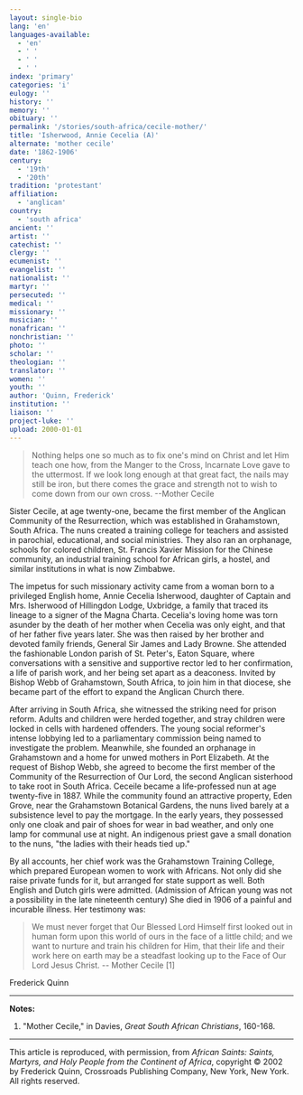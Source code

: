 ```yaml
---
layout: single-bio
lang: 'en'
languages-available:
  - 'en'
  - ' '
  - ' '
  - ' '
index: 'primary'
categories: 'i'
eulogy: ''
history: ''
memory: ''
obituary: ''
permalink: '/stories/south-africa/cecile-mother/'
title: 'Isherwood, Annie Cecelia (A)'
alternate: 'mother cecile'
date: '1862-1906'
century:
  - '19th'
  - '20th'
tradition: 'protestant'
affiliation:
  - 'anglican'
country:
  - 'south africa'
ancient: ''
artist: ''
catechist: ''
clergy: ''
ecumenist: ''
evangelist: ''
nationalist: ''
martyr: ''
persecuted: ''
medical: ''
missionary: ''
musician: ''
nonafrican: ''
nonchristian: ''
photo: ''
scholar: ''
theologian: ''
translator: ''
women: ''
youth: ''
author: 'Quinn, Frederick'
institution: ''
liaison: ''
project-luke: ''
upload: 2000-01-01
---
```



> Nothing helps one so much as to fix one's mind on Christ and let Him teach one how, from the Manger to the Cross, Incarnate Love gave to the uttermost. If we look long enough at that great fact, the nails may still be iron, but there comes the grace and strength not to wish to come down from our own cross. --Mother Cecile

Sister Cecile, at age twenty-one, became the first member of the Anglican Community of the Resurrection, which was established in Grahamstown, South Africa. The nuns created a training college for teachers and assisted in parochial, educational, and social ministries. They also ran an orphanage, schools for colored children, St. Francis Xavier Mission for the Chinese community, an industrial training school for African girls, a hostel, and similar institutions in what is now Zimbabwe.

The impetus for such missionary activity came from a woman born to a privileged English home, Annie Cecelia Isherwood, daughter of Captain and Mrs. Isherwood of Hillingdon Lodge, Uxbridge, a family that traced its lineage to a signer of the Magna Charta. Cecelia's loving home was torn asunder by the death of her mother when Cecelia was only eight, and that of her father five years later. She was then raised by her brother and devoted family friends, General Sir James and Lady Browne. She attended the fashionable London parish of St. Peter's, Eaton Square, where conversations with a sensitive and supportive rector led to her confirmation, a life of parish work, and her being set apart as a deaconess. Invited by Bishop Webb of Grahamstown, South Africa, to join him in that diocese, she became part of the effort to expand the Anglican Church there.

After arriving in South Africa, she witnessed the striking need for prison reform. Adults and children were herded together, and stray children were locked in cells with hardened offenders. The young social reformer's intense lobbying led to a parliamentary commission being named to investigate the problem. Meanwhile, she founded an orphanage in Grahamstown and a home for unwed mothers in Port Elizabeth. At the request of Bishop Webb, she agreed to become the first member of the Community of the Resurrection of Our Lord, the second Anglican sisterhood to take root in South Africa. Ceceile became a life-professed nun at age twenty-five in 1887. While the community found an attractive property, Eden Grove, near the Grahamstown Botanical Gardens, the nuns lived barely at a subsistence level to pay the mortgage. In the early years, they possessed only one cloak and pair of shoes for wear in bad weather, and only one lamp for communal use at night. An indigenous priest gave a small donation to the nuns, "the ladies with their heads tied up."

By all accounts, her chief work was the Grahamstown Training College, which prepared European women to work with Africans. Not only did she raise private funds for it, but arranged for state support as well. Both English and Dutch girls were admitted. (Admission of African young was not a possibility in the late nineteenth century) She died in 1906 of a painful and incurable illness. Her testimony was:

> We must never forget that Our Blessed Lord Himself first looked out in human form upon this world of ours in the face of a little child; and we want to nurture and train his children for Him, that their life and their work here on earth may be a steadfast looking up to the Face of Our Lord Jesus Christ.
> -- Mother Cecile [1]
> 

Frederick Quinn

---

**Notes:**

1. "Mother Cecile," in Davies, *Great South African Christians*, 160-168.

---

This article is reproduced, with permission, from *African Saints: Saints, Martyrs, and Holy People from the Continent of Africa*, copyright &copy; 2002 by Frederick Quinn, Crossroads Publishing Company, New York, New York.  All rights reserved.